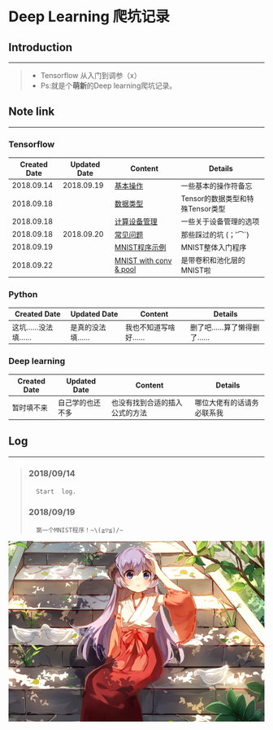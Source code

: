 # Deep Learning 爬坑记录
## Introduction
***
> - Tensorflow 从入门到调参（x）
> - Ps:就是个**萌新**的Deep learning爬坑记录。
## Note link
***
### Tensorflow
|Created Date|Updated Date|Content|Details|
|------------|------------|-------|-------|
|2018.09.14|2018.09.19|[基本操作](studyNotes/tensorflow/Leadin/Leadin.md)|一些基本的操作符备忘|
|2018.09.18||[数据类型](studyNotes/tensorflow/Tensor/Tensor.md)|Tensor的数据类型和特殊Tensor类型|
|2018.09.18||[计算设备管理](studyNotes/tensorflow/DeviceManage/DeviceManage.md)|一些关于设备管理的选项
|2018.09.18|2018.09.20|[常见问题](studyNotes/tensorflow/CommomQuestion/CommomQuestion.md)|那些踩过的坑 (；′⌒`)|
|2018.09.19||[MNIST程序示例](studyNotes/tensorflow/Example/Leadin.py)|MNIST整体入门程序
|2018.09.22||[MNIST with conv & pool](studyNotes/tensorflow/Example/MNIST_Conv&Pool.md)|是带卷积和池化层的MNIST啦
### Python
|Created Date|Updated Date|Content|Details|
|------------|------------|-------|-------|
|这坑……没法填……|是真的没法填……|我也不知道写啥好……|删了吧……算了懒得删了……|
### Deep learning
|Created Date|Updated Date|Content|Details|
|------------|------------|-------|-------|
|暂时填不来|自己学的也还不多|也没有找到合适的插入公式的方法|哪位大佬有的话请务必联系我|

## Log
***
> ### 2018/09/14
>       Start  log.
> ### 2018/09/19
>       第一个MNIST程序！~\(≧▽≦)/~

![Hanyuu](studyNotes/rm.png)